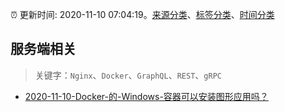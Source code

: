 :alarm_clock: 更新时间: 2020-11-10 07:04:19。[来源分类](../README.md)、[标签分类](../TAGS.md)、[时间分类](../TIMELINE.md)

## 服务端相关


> 关键字：`Nginx`、`Docker`、`GraphQL`、`REST`、`gRPC`



- [2020-11-10-Docker-的-Windows-容器可以安装图形应用吗？](https://www.v2ex.com/t/723574) 